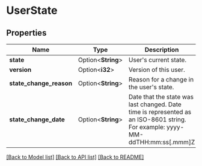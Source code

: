 # UserState

## Properties

Name | Type | Description | Notes
------------ | ------------- | ------------- | -------------
**state** | Option<**String**> | User's current state. | [optional]
**version** | Option<**i32**> | Version of this user. | [optional]
**state_change_reason** | Option<**String**> | Reason for a change in the user's state. | [optional]
**state_change_date** | Option<**String**> | Date that the state was last changed. Date time is represented as an ISO-8601 string. For example: yyyy-MM-ddTHH:mm:ss[.mmm]Z | [optional][readonly]

[[Back to Model list]](../README.md#documentation-for-models) [[Back to API list]](../README.md#documentation-for-api-endpoints) [[Back to README]](../README.md)


